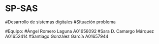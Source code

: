 # SP-SAS
#Desarrollo de sistemas digitales
#Situación problema

#Equipo:
#Ángel Romero Laguna A01658092
#Sara D. Camargo Márquez A01652414
#Santiago González García A01657944
